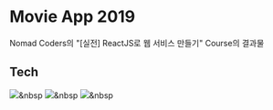 # Movie App 2019
Nomad Coders의 "[실전] ReactJS로 웹 서비스 만들기" Course의 결과물

## Tech
<img src="https://img.shields.io/badge/Javascript-ffb13b?style=flat-square&logo=javascript&logoColor=white"/></a>&nbsp 
<img src="https://img.shields.io/badge/css-1572B6?style=flat-square&logo=css3&logoColor=white"/></a>&nbsp 
<img src="https://img.shields.io/badge/html-E34F26?style=flat-square&logo=html5&logoColor=white"/></a>&nbsp 

